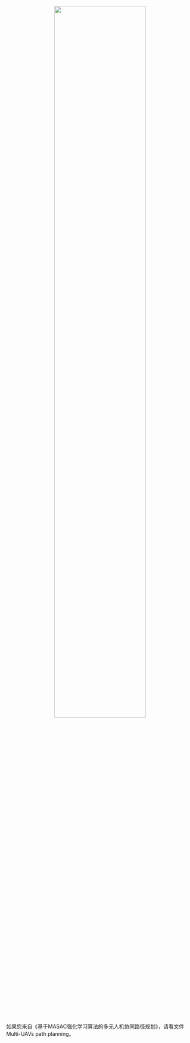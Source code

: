 <a href="https://henbudidiao.github.io/">
<div align=center>
<img src="https://github.com/henbudidiao/UAV-path-planning/assets/64433060/5182ed12-a0d3-4a69-b0ae-e90552b02f9b" width="70%" height="70%">
</div>
</a>
如果您来自《基于MASAC强化学习算法的多无人机协同路径规划》，请看文件Multi-UAVs path planning。
